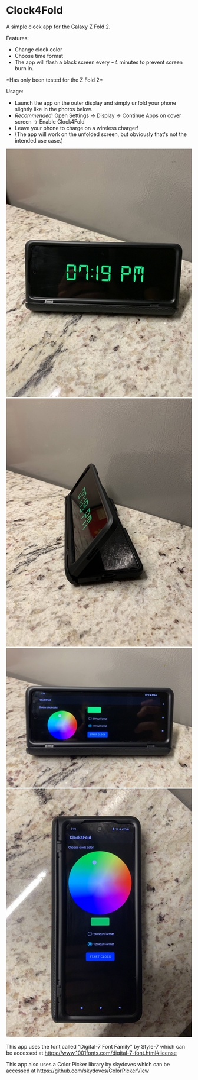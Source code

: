 # Clock4Fold

A simple clock app for the Galaxy Z Fold 2.

Features:
- Change clock color
- Choose time format
- The app will flash a black screen every ~4 minutes to prevent screen burn in.

\*Has only been tested for the Z Fold 2*

Usage:
- Launch the app on the outer display and simply unfold your phone slightly like in the photos below.
- *Recommended:* Open Settings -> Display -> Continue Apps on cover screen -> Enable Clock4Fold
- Leave your phone to charge on a wireless charger!
- (The app will work on the unfolded screen, but obviously that's not the intended use case.)

![](photos/IMG_4322.jpg)
![](photos/IMG_4323.jpg)
![](photos/IMG_4324.jpg)
![](photos/IMG_4328.jpg)

This app uses the font called "Digital-7 Font Family" by Style-7 which can be accessed at https://www.1001fonts.com/digital-7-font.html#license

This app also uses a Color Picker library by skydoves which can be accessed at https://github.com/skydoves/ColorPickerView
